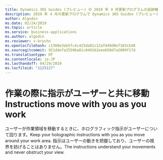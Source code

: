 ```yaml
---
title: Dynamics 365 Guides (プレビュー) の 2019 年 4 月更新プログラムの追跡機能
description: 2019 年 4 月の更新プログラムで Dynamics 365 Guides (プレビュー) の追跡機能では、作業領域内を移動する際にホログラフィック指示がユーザーを追跡します。
author: Algodin
ms.date: 02/24/2019
ms.topic: article
ms.service: business-applications
ms.author: algodin
ms.reviewer: v-brycho
ms.openlocfilehash: c1360e3eb5fc4c425da81c12afd49d8ef103cbd8
ms.sourcegitcommit: 921dde7a25596a81c049162eee650d7a2009f17d
ms.translationtype: HT
ms.contentlocale: ja-JP
ms.lasthandoff: 04/29/2019
ms.locfileid: "1225127"
---
```

#  <a name="instructions-move-with-you-as-you-work"></a><span data-ttu-id="2c50c-103">作業の際に指示がユーザーと共に移動</span><span class="sxs-lookup"><span data-stu-id="2c50c-103">Instructions move with you as you work</span></span>

<span data-ttu-id="2c50c-104">ユーザーが作業領域を移動するときに、ホログラフィック指示がユーザーについて回ります。</span><span class="sxs-lookup"><span data-stu-id="2c50c-104">Keep your holographic instructions with you as you move around your work area.</span></span> <span data-ttu-id="2c50c-105">指示はユーザーの動きを把握しており、ユーザーの視界を妨げることはありません。</span><span class="sxs-lookup"><span data-stu-id="2c50c-105">The instructions understand your movements and never obstruct your view.</span></span> 
